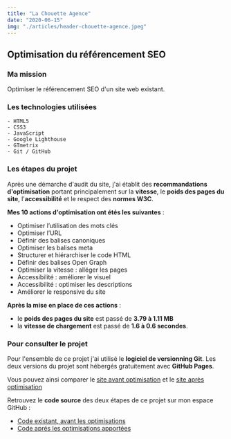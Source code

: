 ```yaml
---
title: "La Chouette Agence"
date: "2020-06-15"
img: "./articles/header-chouette-agence.jpeg"
---
```


## Optimisation du référencement SEO

### Ma mission

Optimiser le référencement SEO d'un site web existant.

### Les technologies utilisées

    - HTML5
    - CSS3
    - JavaScript
    - Google Lighthouse
    - GTmetrix
    - Git / GitHub

### Les étapes du projet

Après une démarche d'audit du site, j'ai établit des **recommandations d'optimisation** portant principalement sur la **vitesse**, le **poids des pages du site**, l'**accessibilité** et le respect des **normes W3C**.

**Mes 10 actions d'optimisation ont étés les suivantes** :

- Optimiser l’utilisation des mots clés
- Optimiser l’URL
- Définir des balises canoniques
- Optimiser les balises meta
- Structurer et hiérarchiser le code HTML
- Définir des balises Open Graph
- Optimiser la vitesse : alléger les pages
- Accessibilité : améliorer le visuel
- Accessibilité : optimiser les descriptions
- Améliorer le responsive du site

**Après la mise en place de ces actions** :

- le **poids des pages du site** est passé de **3.79 à 1.11 MB**
- la **vitesse de chargement** est passé de **1.6 à 0.6 secondes**.

### Pour consulter le projet

Pour l'ensemble de ce projet j'ai utilisé le **logiciel de versionning Git**. Les deux versions du projet sont hébergés gratuitement avec **GitHub Pages**.

Vous pouvez ainsi comparer le [site avant optimisation](https://lilimly.github.io/la_chouette_agence_start/ "Lien vers le site avant optimisation") et le [site après optimisation](https://lilimly.github.io/la_chouette_agence/ "Lien vers le site après optimisation")

Retrouvez le **code source** des deux étapes de ce projet sur mon espace GitHub :

- [Code existant, avant les optimisations](https://github.com/Lilimly/la_chouette_agence_start "Code source du site avant optimisation")
- [Code aprés les optimisations apportées](https://github.com/Lilimly/la_chouette_agence "Code source du site après optimisation")
